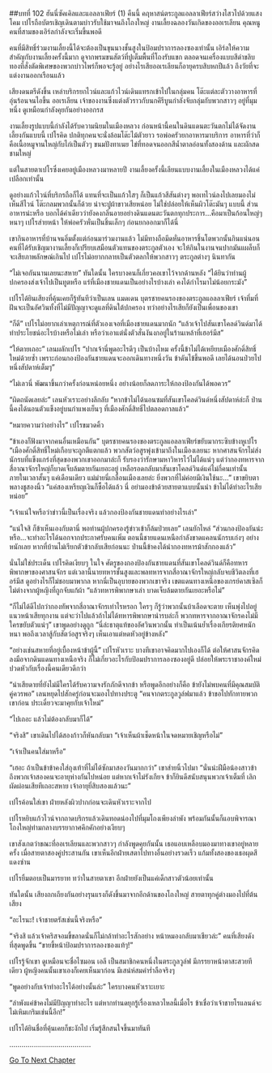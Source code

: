 ##บทที่ 102 ฮันนี่ซัคเคิลและแอลลาเฟียร์ (1)
คืนนี้ คฤหาสน์ตระกูลแอลลาเฟียร์สว่างไสวไปด้วยแสงโคม เปโรถือบัตรเชิญเดินตามบ่าวรับใช้มาจนถึงโถงใหญ่ งานเลี้ยงฉลองวันเกิดของออเรเลียน คุณหนูคนที่สามของเอิร์ลกำลังจะเริ่มขึ้นพอดี


คนที่มีสิทธิ์ร่วมงานเลี้ยงนี้ได้จะต้องเป็นขุนนางชั้นสูงในป้อมปราการลองซองเท่านั้น เอิร์ลให้ความสำคัญกับงานเลี้ยงครั้งนี้มาก ดูจากพรมขนสัตว์ที่ปูเต็มพื้นที่โถงรับแขก ตลอดจนเครื่องแบบสีดำขลิบทองที่สั่งตัดพิเศษของพวกบ่าวไพร่ก็พอจะรู้อยู่ อย่างไรเสียออเรเลียนก็อายุครบสิบหกปีแล้ว ถึงวัยที่จะแต่งงานออกเรือนแล้ว


เสียงดนตรีดังขึ้น เหล่าบริกรยกไวน์และแก้วไวน์เดินแทรกเข้าไปในกลุ่มคน โต๊ะแต่ละตัววางอาหารที่อุ่นร้อนจนไอขึ้น ออเรเลียน เจ้าของงานซึ่งแต่งตัวราวกับนกคีรีบูนกำลังจับกลุ่มกับพวกสาวๆ อยู่ที่มุมหนึ่ง ดูเหมือนกำลังคุยกันอย่างออกรส


งานเลี้ยงรูปแบบนี้กำลังได้รับความนิยมในเมืองหลวง ก่อนหน้านี้คนในดินแดนตะวันตกไม่ได้จัดงานเลี้ยงกันแบบนี้ เปโรคิด ปกติทุกคนจะนั่งล้อมโต๊ะไม้ตัวยาว รอพ่อครัวยกอาหารมาบริการ อาหารที่ว่าก็คือเนื้อหมูจานใหญ่กับไก่เป็นตัวๆ ขนมปังทาเนย ไข่ที่ทอดจนออกสีน้ำตาลอ่อนทั้งสองด้าน และผักสดชามใหญ่


แต่ในสายตาเปโรซึ่งเคยอยู่เมืองหลวงมาหลายปี งานเลี้ยงครั้งนี้เลียนแบบงานเลี้ยงในเมืองหลวงได้แค่เปลือกเท่านั้น


ดูอย่างแก้วไวน์ที่บริกรถือก็ได้ แทนที่จะเป็นแก้วใสๆ ก็เป็นแก้วสีสันต่างๆ พอเทไวน์ลงไปเลยมองไม่เห็นสีไวน์ โต๊ะกลมพวกนั้นก็ด้วย น่าจะปูผ้าขาวเสียหน่อย ไม่ใช่ปล่อยให้เห็นผิวโต๊ะมันๆ แบบนี้ ส่วนอาหารน่ะหรือ บอกได้คำเดียวว่ายังคงกลิ่นอายอย่างดินแดนตะวันตกทุกประการ...คือมาเป็นก้อนใหญ่ๆ หนาๆ เปโรส่ายหน้า ให้พ่อครัวหั่นเป็นชิ้นเล็กๆ ก่อนยกออกมาก็ได้นี่


เขากินอาหารที่บ้านจนอิ่มตั้งแต่ก่อนมาร่วมงานแล้ว ไม่มีทางถือมีดหั่นอาหารชิ้นโตพวกนั้นกินแน่นอน คนที่ได้รับเชิญมางานเลี้ยงก็เปรียบเสมือนตัวแทนของตระกูลตัวเอง จะให้กินในงานจนปากมันแผล็บก็จะเสียภาพลักษณ์เกินไป เปโรไม่อยากกลายเป็นตัวตลกให้พวกสาวๆ ตระกูลต่างๆ นินทากัน


“ไม่เจอกันนานเลยนะสหาย” ทันใดนั้น ใครบางคนก็เกี่ยวคอเขาไว้จากด้านหลัง “ได้ยินว่าท่านผู้ปกครองส่งเจ้าไปเป็นทูตหรือ แร่ที่เมืองชายแดนเป็นอย่างไรบ้างเล่า คงได้กำไรมาไม่น้อยกระมัง”


เปโรได้ยินเสียงที่คุ้นเคยก็รู้ทันทีว่าเป็นเลน แมดเดน บุตรชายคนรองของตระกูลแอลลาเฟียร์ เจ้าทึ่มที่ฝันจะเป็นอัศวินทั้งที่ไม่มีปัญญาจะดูแลที่ดินใต้ปกครอง ทว่าอย่างไรเสียก็ยังเป็นเพื่อนของเขา


“ก็ดี” เปโรไม่อยากเล่าเหตุการณ์ที่ตัวเองเจอที่เมืองชายแดนมากนัก “แล้วเจ้าไปสันเขาโคลด์วินด์มาได้ทำประโยชน์อะไรบ้างหรือไม่เล่า หรือว่าเอาแต่นั่งตัวสั่นงันงกอยู่ในร้านเหล้าที่เฮอร์มีส”


“ให้ตายเถอะ” เลนผลักเปโร “ปากเจ้านี่พูดอะไรดีๆ เป็นบ้างไหม ครั้งนี้ข้าไม่ได้เหยียบเมืองศักดิ์สิทธิ์ใหม่ด้วยซ้ำ เพราะก่อนกองป้องกันชายแดนจะออกเดินทางหนึ่งวัน ข้าดันไข้ขึ้นพอดี เลยได้นอนป่วยไปหนึ่งสัปดาห์เต็มๆ”


“ไม่เลวนี่ พัฒนาขึ้นกว่าครั้งก่อนหน่อยหนึ่ง อย่างน้อยก็ลดภาระให้กองป้องกันได้พอควร”


“ผิดถนัดเลยล่ะ” เลนหัวเราะอย่างลึกลับ “หากข้าไม่ได้นอนซมที่สันเขาโคลด์วินด์หนึ่งสัปดาห์ล่ะก็ ป่านนี้คงได้นอนตัวแข็งอยู่บนกำแพงเย็นๆ ที่เมืองศักดิ์สิทธิ์ไปตลอดกาลแล้ว”


“หมายความว่าอย่างไร” เปโรขมวดคิ้ว


“ข้าเองก็ฟังมาจากคนอื่นเหมือนกัน” บุตรชายคนรองของตระกูลแอลลาเฟียร์ขยับมากระซิบข้างหูเปโร “เมืองศักดิ์สิทธิ์ใหม่เกือบจะถูกตีแตกแล้ว พวกสัตว์อสูรพุ่งเข้ามาถึงในเมืองเลยนะ หากศาสนจักรไม่ส่งนักรบที่แข็งแกร่งที่สุดของพวกเขาออกมาล่ะก็ รับรองว่ารักษามหาวิหารไว้ไม่ได้แน่ๆ แต่ว่ากองทหารจากสี่อาณาจักรใหญ่ก็บาดเจ็บล้มตายกันเยอะอยู่ เหลือรอดกลับมาสันเขาโคลด์วินด์แค่ไม่กี่คนเท่านั้น ภายในเวลาสั้นๆ แค่เดือนเดียว แม่ม่ายนี่เกลื่อนเมืองเลยล่ะ ยิ่งพวกที่ไม่ค่อยมีเงินใช้นะ...” เขาขยิบตาพลางชูสองนิ้ว “แค่สองเหรียญเงินก็ซื้อได้แล้ว นี่ อย่ามองข้าด้วยสายตาแบบนั้นน่า ข้าไม่ได้ทำอะไรเสียหน่อย”


“เจ้าแน่ใจหรือว่าข่าวนี้เป็นเรื่องจริง แล้วกองป้องกันชายแดนทำอย่างไรเล่า”


“แน่ใจสิ ก็ข้าเห็นเองกับตานี่ พอท่านผู้ปกครองรู้ข่าวเข้าก็ล้มป่วยเลย” เลนยักไหล่ “ส่วนกองป้องกันน่ะหรือ...จะทำอะไรได้นอกจากประกาศรับคนเพิ่ม ตอนนี้ชายแดนเหนือกำลังขาดแคลนนักรบเก่งๆ อย่างหนักเลย หากที่บ้านไม่เรียกตัวข้ากลับเสียก่อนนะ ป่านนี้ข้าคงได้นำกองทหารม้าสักกองแล้ว”


นั่นไม่ใช่ประเด็น เปโรคิดเงียบๆ ในใจ ศัตรูของกองป้องกันชายแดนที่สันเขาโคลด์วินด์ก็คือทหารพิพากษาของศาสนจักร แต่เวลานี้นายทหารชั้นสูงและพลทหารจากสี่อาณาจักรใหญ่กลับจบชีวิตลงที่เฮอร์มีส ดูอย่างไรก็ไม่ชอบมาพากล หากนี่เป็นอุบายของพวกเขาจริง เขตแดนทางเหนือของเกรย์คาสเซิลก็ไม่ต่างจากผู้หญิงที่ถูกจับแก้ผ้า “แล้วทหารพิพากษาเล่า บาดเจ็บล้มตายกันเยอะหรือไม่”


“ก็ไม่ได้ดีไปกว่ากองทัพจากสี่อาณาจักรเท่าไรหรอก ใครๆ ก็รู้ว่าพวกนั้นบ้าเลือดจะตาย เห็นพุ่งไปอยู่แนวหน้าเสียทุกงาน แต่จะว่าไปแล้วถ้าไม่ได้ทหารพิพากษานำรบล่ะก็ พวกทหารจากอาณาจักรคงไม่มีใครขยับตัวแน่ๆ” เขาพูดอย่างดูถูก “นี่ล่ะธาตุแท้ของอัศวินพวกนั้น ทำเป็นเน้นย้ำเรื่องเกียรติยศหนักหนา พอถึงเวลาสู้กับสัตว์อสูรจริงๆ เห็นเอาแต่หดหัวอยู่ข้างหลัง”


“อย่างเช่นสหายที่อยู่เบื้องหน้าข้าผู้นี้” เปโรหัวเราะ บางทีเขาอาจคิดมากไปเองก็ได้ ต่อให้ศาสนจักรคิดลงมือจากดินแดนทางเหนือจริง ก็ไม่เกี่ยวอะไรกับป้อมปราการลองซองอยู่ดี ปล่อยให้พระราชาองค์ใหม่ปวดหัวกับเรื่องนี้คนเดียวดีกว่า


“น่าเสียดายที่ยังไม่มีใครได้รับความจงรักภักดีจากข้า หรือพูดอีกอย่างก็คือ ข้ายังไม่พบคนที่มีคุณสมบัติคู่ควรพอ” เลนหยุดไปสักครู่ก่อนจะมองไปทางประตู “คนจากตระกูลวูล์ฟมาแล้ว ข้าขอไปทักทายพวกเขาก่อน ประเดี๋ยวจะมาคุยกับเจ้าใหม่”


“ไปเถอะ แล้วไม่ต้องกลับมาก็ได้”


“จริงสิ” เขาเดินไปได้สองก้าวก็หันกลับมา “เจ้าเห็นผ้าเช็ดหน้าในจดหมายเชิญหรือไม่”


“เจ้าเป็นคนใส่มาหรือ”


“เฮอะ ถ้าเป็นข้าข้าคงใส่ถุงเท้าที่ไม่ได้ซักมาสองวันมากกว่า” เขาส่ายนิ้วไปมา “นั่นน่ะฝีมือน้องสาวข้า ถึงพวกเจ้าสองคนจะอายุห่างกันไปหน่อย แต่หากเจ้าไม่รังเกียจ ข้าก็ยินดีสนับสนุนพวกเจ้าเต็มที่ เลิกผัดผ่อนเสียทีเถอะสหาย เจ้าอายุยี่สิบสองแล้วนะ”


เปโรค้อนใส่เขา ฝ่ายหลังผิวปากก่อนจะเดินหัวเราะจากไป


เปโรหยิบแก้วไวน์จากถาดบริกรแล้วเดินทอดน่องไปที่มุมโถงเพียงลำพัง พร้อมกันนั้นก็แอบพิจารณาโถงใหญ่ท่ามกลางบรรยากาศคึกคักอย่างเงียบๆ


เขาสังเกตว่าขณะที่ออเรเลียนและพวกสาวๆ กำลังพูดคุยกันนั้น เธอแอบเหลือบมองมาทางเขาอยู่หลายครั้ง เมื่อสายตาสองคู่ประสานกัน เขาเห็นอีกฝ่ายเสตาไปทางอื่นอย่างรวดเร็ว แก้มทั้งสองของเธอผุดสีแดงซ่าน


เปโรยิ้มตอบเป็นมารยาท ทว่าในสายตาเขา อีกฝ่ายยังเป็นแค่เด็กสาวตัวน้อยเท่านั้น


ทันใดนั้น เสียงถกเถียงกันอย่างรุนแรงก็ดังขึ้นมาจากอีกด้านของโถงใหญ่ สายตาทุกคู่ต่างมองไปที่ต้นเสียง


“อะไรนะ! เจ้าชายตรัสเช่นนี้จริงหรือ”


“จริงสิ แล้วเจ้าคริสจอมขี้ขลาดนั่นก็ไม่กล้าทำอะไรสักอย่าง หน้าหมองกลับมาเชียวล่ะ” คนที่เสียงดังที่สุดพูดขึ้น “ขายขี้หน้าป้อมปราการลองซองแท้ๆ!”


เปโรรู้จักเขา ดูเหมือนจะชื่อไซมอน เอลี เป็นสมาชิกคนหนึ่งในตระกูลวูล์ฟ มีภรรยาหน้าตาสะสวยทีเดียว ผู้หญิงคนนั้นเขาเองก็เคยเห็นมาก่อน มีเสน่ห์สมคำร่ำลือจริงๆ


“พูดอย่างกับเจ้าทำอะไรได้อย่างนั้นล่ะ” ใครบางคนหัวเราะเยาะ


“ลำพังแค่ข้าคงไม่มีปัญญาทำอะไร แต่หากท่านดยุกรู้เรื่องเหลวไหลนี้เมื่อไร ข้าเชื่อว่าเจ้าชายโรแลนด์จะไม่เหิมเกริมเช่นนี้อีก!”


เปโรได้ยินชื่อที่คุ้นเคยก็ชะงักไป เริ่มรู้สึกสนใจขึ้นมาทันที


........................................




[Go To Next Chapter]( ./15.md)
